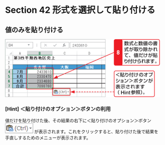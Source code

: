 # Section 42 形式を選択して貼り付ける

## 値のみを貼り付ける

![](003.png)

### [Hint] ＜貼り付けのオプション＞ボタンの利用

値だけを貼り付けた後、その結果の右下に＜貼り付けのオプション＞ボタン ![](icon_paste_op.png) が表示されます。これをクリックすると、貼り付けた後で結果を手直しするためのメニューが表示されます。
